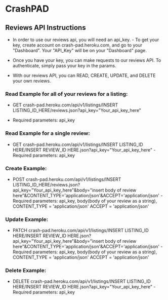 # CrashPAD

## Reviews API Instructions
* In order to use our reviews api, you will need an api_key.
      - To get your key, create account on crash-pad.heroku.com, and go to your "Dashboard".  Your "API_Key" will be on your "Dashboard" page.

* Once you have your key, you can make requests to our reviews API. To authenticate, simply pass your key in the params.

* With our reviews API, you can READ, CREATE, UPDATE, and DELETE your own reviews.

### Read Example for all of your reviews for a listing:
* GET crash-pad.heroku.com/api/v1/listings/INSERT LISTING_ID_HERE/reviews.json?api_key="Your_api_key_here"
 - Required parameters: api_key

### Read Example for a single review:
* GET crash-pad.heroku.com/api/v1/listings/INSERT LISTING_ID HERE/INSERT REVIEW_ID HERE.json?api_key="Your_api_key_here"
      - Required parameters: api_key

### Create Example:
* POST crash-pad.heroku.com/api/v1/listings/INSERT LISTING_ID_HERE/reviews.json?api_key="Your_api_key_here"&body="insert body of review here"&CONTENT_TYPE='application/json'&ACCEPT='application/json'
      - Required parameters: api_key, body(body of your review as a string),
                             CONTENT_TYPE = 'application/json'
                             ACCEPT = 'application/json'

### Update Example:
* PATCH crash-pad.heroku.com/api/v1/listings/INSERT LISTING_ID HERE/INSERT REVIEW_ID HERE.json?api_key="Your_api_key_here"&body="insert body of review here"&CONTENT_TYPE='application/json'&ACCEPT='application/json'
      - Required parameters: api_key, body(body of your review as a string),
                             CONTENT_TYPE = 'application/json'
                             ACCEPT = 'application/json'

### Delete Example:
* DELETE crash-pad.heroku.com/api/v1/listings/INSERT LISTING_ID HERE/INSERT REVIEW_ID HERE.json?api_key="Your_api_key_here"
      - Required parameters: api_key
